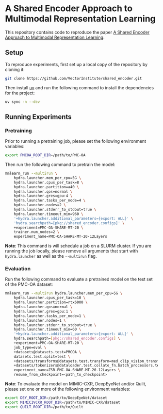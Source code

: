 # A Shared Encoder Approach to Multimodal Representation Learning

This repository contains code to reproduce the paper [A Shared Encoder Approach to Multimodal Representation Learning](https://arxiv.org/abs/2503.01654).

## Setup

To reproduce experiments, first set up a local copy of the repository by cloning it:

```bash
git clone https://github.com/VectorInstitute/shared_encoder.git
```

Then install [uv](https://github.com/astral-sh/uv?tab=readme-ov-file#installation) and run the following command to install
the dependencies for the project:

```bash
uv sync -n --dev
```

## Running Experiments

### Pretraining

Prior to running a pretraining job, please set the following environment variables:

```bash
export PMCOA_ROOT_DIR=/path/to/PMC-OA
```

Then run the following command to pretrain the model:

```bash
mmlearn_run --multirun \
    hydra.launcher.mem_per_cpu=5G \
    hydra.launcher.cpus_per_task=8 \
    hydra.launcher.partition=a40 \
    hydra.launcher.qos=normal \
    hydra.launcher.gres=gpu:4 \
    hydra.launcher.tasks_per_node=4 \
    hydra.launcher.nodes=2 \
    hydra.launcher.stderr_to_stdout=true \
    hydra.launcher.timeout_min=960 \
    '+hydra.launcher.additional_parameters={export: ALL}' \
    'hydra.searchpath=[pkg://shared_encoder.configs]' \
    +experiment=PMC-OA-SHARE-MT-20 \
    trainer.num_nodes=2 \
    experiment_name=PMC-OA-SHARE-MT-20-12Layers
```

**Note**: This command is will schedule a job on a SLURM cluster. If you are running the job locally, please remove
all arguments that start with `hydra.launcher` as well as the `--multirun` flag.

### Evaluation

Run the following command to evaluate a pretrained model on the test set of the PMC-OA dataset:

```bash
mmlearn_run --multirun hydra.launcher.mem_per_cpu=5G \
    hydra.launcher.cpus_per_task=10 \
    hydra.launcher.partition=rtx6000 \
    hydra.launcher.qos=normal \
    hydra.launcher.gres=gpu:1 \
    hydra.launcher.tasks_per_node=1 \
    hydra.launcher.nodes=1 \
    hydra.launcher.stderr_to_stdout=true \
    hydra.launcher.timeout_min=60 \
    '+hydra.launcher.additional_parameters={export: ALL}' \
    hydra.searchpath=[pkg://shared_encoder.configs] \
    +experiment=PMC-OA-SHARE-MT-20 \
    job_type=eval \
    +datasets@datasets.test=PMCOA \
    datasets.test.split=test \
    +datasets/transforms@datasets.test.transform=med_clip_vision_transform \
    +datasets/tokenizers@dataloader.test.collate_fn.batch_processors.text=HFCLIPTokenizer \
    experiment_name=ZSR-PMC-OA-SHARE-MT-20-12Layers \
    resume_from_checkpoint=<path_to_checkpoint>
```

**Note**: To evaluate the model on MIMIC-CXR, DeepEyeNet and/or Quilt, please set one or more of the following environment variables:

```bash
export DEY_ROOT_DIR=/path/to/DeepEyeNet/dataset
export MIMICIVCXR_ROOT_DIR=/path/to/MIMIC-CXR/dataset
export QUILT_ROOT_DIR=/path/to/Quilt
```

